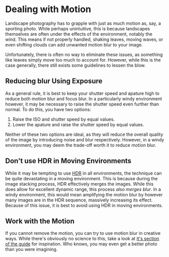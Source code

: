 # Dealing with Motion

Landscape photography has to grapple with just as much motion as, say, a sporting photo. While perhaps unintuitive, this is because landscapes themselves are often under the effects of the environment, notably the wind. This means if not properly handled, shaking leaves, moving waves, or even shifting clouds can add unwanted motion blur to your image.

Unfortunately, there is often no way to eliminate these issues, as something like leaves simply move too much to account for. However, while this is the case generally, there still exists some guidelines to lessen the blow.

## Reducing blur Using Exposure

As a general rule, it is best to keep your shutter speed and apature high to reduce both motion blur and focus blur. In a particularly windy environment however, it may be necessary to raise the shutter speed even further than normal. To do this, you have two options:

1. Raise the ISO and shutter speed by equal values.
2. Lower the apature and raise the shutter speed by equal values.

Neither of these two options are ideal, as they will reduce the overall quality of the image by introducing noise and blur respectively. However, in a windy environment, you may deem the trade-off worth it to reduce motion blur.

## Don't use HDR in Moving Environments

While it may be tempting to use [HDR](./dealing_with_exposure.md) in all environments, the technique can be quite devastating in a moving environment. This is because during the image stacking process, HDR effectively merges the images. While this does allow for excellent dynamic range, this process *also merges blur*. In a windy environment, this would mean amplifying the motion blur by however many images are in the HDR sequence, massively increasing its effect. Because of this issue, it is best to avoid using HDR in moving environments.

## Work with the Motion

If you cannot remove the motion, you can try to use motion blur in creative ways. While there's obviously no science to this, take a look at [it's section of the guide](./working_with_motion.md) for inspiration. Who knows, you may even get a better photo than you were imagining.